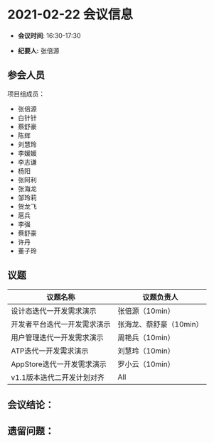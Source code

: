 # 2021-02-22 会议信息  

-  **会议时间**: 16:30-17:30

-  **纪要人:** 张倍源

## 参会人员
项目组成员：
- 张倍源
- 白针针
- 蔡舒豪
- 陈辉
- 刘慧玲
- 李媛媛
- 李志谦
- 杨阳
- 张阿利
- 张海龙
- 邹玲莉
- 贺龙飞
- 扈兵
- 李强
- 蔡舒豪
- 许丹
- 董子玲

## 议题

议题名称 | 议题负责人
---- | ----
设计态迭代一开发需求演示 | 张倍源（10min）
开发者平台迭代一开发需求演示 | 张海龙、蔡舒豪（10min）
用户管理迭代一开发需求演示  | 周艳兵（10min）
ATP迭代一开发需求演示  | 刘慧玲（10min）
AppStore迭代一开发需求演示  | 罗小云（10min）
v1.1版本迭代二开发计划对齐   | All


## 会议结论：

## 遗留问题：


